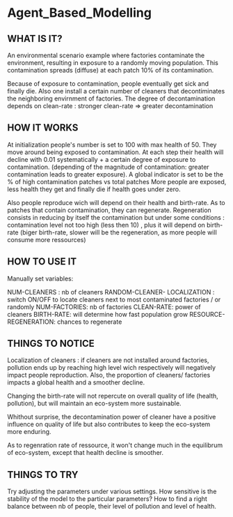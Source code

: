 # Agent_Based_Modelling

## WHAT IS IT?

An environmental scenario example where factories contaminate the environment, resulting in exposure to a randomly moving population. This contamination spreads (diffuse) at each patch 10% of its contamination.

Because of exposure to contamination, people eventually get sick and finally die.
Also one install a certain number of cleaners that decontiminates the neighboring envirnment of factories. The degree of decontamination depends on clean-rate : stronger clean-rate => greater decontamination

## HOW IT WORKS

At initialization people's number is set to 100 with max health of 50.
They move around being exposed to contamination. At each step their health will decline with 0.01 systematically + a certain degree of exposure to contamination. (depending of the magnitude of contamination: greater contamination leads to greater exposure). A global indicator is set to be the % of high contamination patches vs total patches
More people are exposed, less health they get and finally die if health goes under zero. 

Also people reproduce wich will depend on their health and birth-rate.
As to patches that contain contamination, they can regenerate. Regeneration consists in reducing by itself the  contamination but under some conditions : contamination level not too high (less then 10) , plus it will depend on birth-rate (biger birth-rate, slower will be the regeneration, as more people will consume more ressources)

## HOW TO USE IT

Manually set variables:

NUM-CLEANERS : nb of cleaners 
RANDOM-CLEANER- LOCALIZATION : switch ON/OFF to locate cleaners next to most contaminated factories / or randomly
NUM-FACTORIES: nb of factories
CLEAN-RATE: power of cleaners
BIRTH-RATE: will determine how fast population grow
RESOURCE-REGENERATION: chances to regenerate


## THINGS TO NOTICE

Localization of cleaners : if cleaners are not installed around factories, pollution ends up by reaching high level wich respectively will negatively impact people reproduction.
Also, the proportion of cleaners/ factories impacts a global health and a smoother decline.

Changing the birth-rate will not repercute on overall quality of life (health, pollution), but will maintain an eco-system more sustainable.

Whithout surprise, the decontamination power of cleaner have a positive influence on quality of life but also contributes to keep the eco-system more enduring.

As to regenration rate of ressource, it won't change much in the equilibrum of eco-system, except that health decline is smoother.

## THINGS TO TRY

Try adjusting the parameters under various settings. How sensitive is the stability of the model to the particular parameters? How to find a right balance between nb of people, their level of pollution and level of health. 
